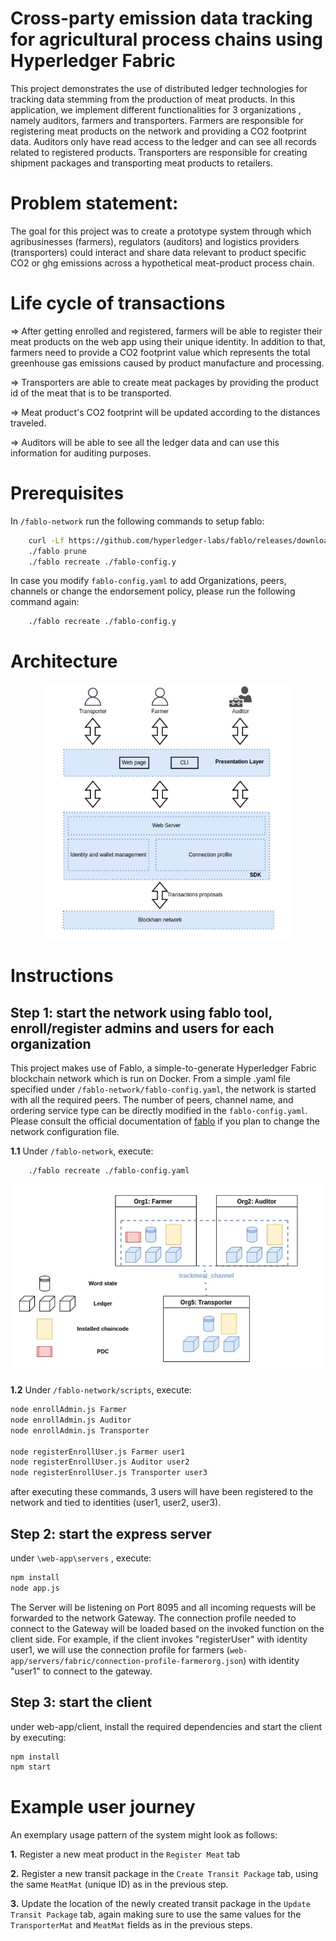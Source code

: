 # Cross-party emission data tracking for agricultural process chains using Hyperledger Fabric
This project demonstrates the use of distributed ledger technologies for tracking data stemming from the production of meat products. In this application, we implement different functionalities for 3 organizations , namely auditors, farmers and transporters. Farmers are responsible for registering meat products on the network and providing a CO2 footprint data. Auditors only have read access to the ledger and can see all records related to registered products. Transporters are responsible for creating shipment packages and transporting meat products to retailers. 

# Problem statement: 
The goal for this project was to create a prototype system through which agribusinesses (farmers), regulators (auditors) and logistics providers (transporters) could interact and share data relevant to product specific CO2 or ghg emissions across a hypothetical meat-product process chain. 

# Life cycle of transactions 

=> After getting enrolled and registered, farmers will be able to register their meat products on the web app using their unique identity. In addition to that, farmers need to provide a CO2 footprint value which represents the total greenhouse gas emissions caused by product manufacture and processing.

=> Transporters are  able to create meat packages by providing the product id of the meat that is to be transported.

=> Meat product's CO2 footprint will be updated according to the distances traveled. 

=> Auditors will be able to see all the ledger data and can use this information for auditing purposes. 


# Prerequisites
In `/fablo-network` run the following commands to setup fablo:

```bash
    curl -Lf https://github.com/hyperledger-labs/fablo/releases/download/1.0.2/fablo.sh -o ./fablo && chmod +x ./fablo
    ./fablo prune
    ./fablo recreate ./fablo-config.y
```
In case you modify `fablo-config.yaml` to add Organizations, peers, channels or change the endorsement policy, please run the following command again:

```bash
    ./fablo recreate ./fablo-config.y
```



# Architecture

<p align="center">
    <img src="./docs/architecture.png" width="400">
</p>

# Instructions

## Step 1: start the network using fablo tool, enroll/register admins and users for each organization

This project makes use of Fablo, a simple-to-generate Hyperledger Fabric blockchain network which is run on Docker. From a simple .yaml file specified under `/fablo-network/fablo-config.yaml`, the network is started with all the required peers. The number of peers, channel name, and ordering service type can be directly modified in the `fablo-config.yaml`. Please consult the official documentation of [fablo](https://github.com/hyperledger-labs/fablo) if you plan to change the network configuration file.

**1.1** Under `/fablo-network`, execute: 

```bash
    ./fablo recreate ./fablo-config.yaml
```

<p align="center">
    <img src="./docs/network_infrastructure.png" width="600">
</p>


**1.2** Under `/fablo-network/scripts`, execute: 

```bash
node enrollAdmin.js Farmer
node enrollAdmin.js Auditor
node enrollAdmin.js Transporter

node registerEnrollUser.js Farmer user1
node registerEnrollUser.js Auditor user2
node registerEnrollUser.js Transporter user3
```

after executing these commands, 3 users will have been registered to the network and tied to identities (user1, user2, user3).

## Step 2: start the express server

under `\web-app\servers` , execute:

```bash
npm install
node app.js
```

The Server will be listening on Port 8095 and all incoming requests will be forwarded to the network Gateway. The connection profile needed to connect to the Gateway will be loaded based on the invoked function on the client side. For example, if the client invokes "registerUser" with identity user1, we will use the connection profile for farmers (`web-app/servers/fabric/connection-profile-farmerorg.json`) with identity "user1" to connect to the gateway. 


## Step 3: start the client

under web-app/client, install the required dependencies and start the client by executing:

```bash
npm install
npm start
```

# Example user journey

An exemplary usage pattern of the system might look as follows:

**1.** Register a new meat product in the `Register Meat` tab

**2.** Register a new transit package in the `Create Transit Package` tab, using the same 
`MeatMat` (unique ID) as in the previous step.

**3.** Update the location of the newly created transit package in the `Update Transit Package` tab, again making sure to use the same values for the `TransporterMat` and `MeatMat` fields as
in the previous steps.




